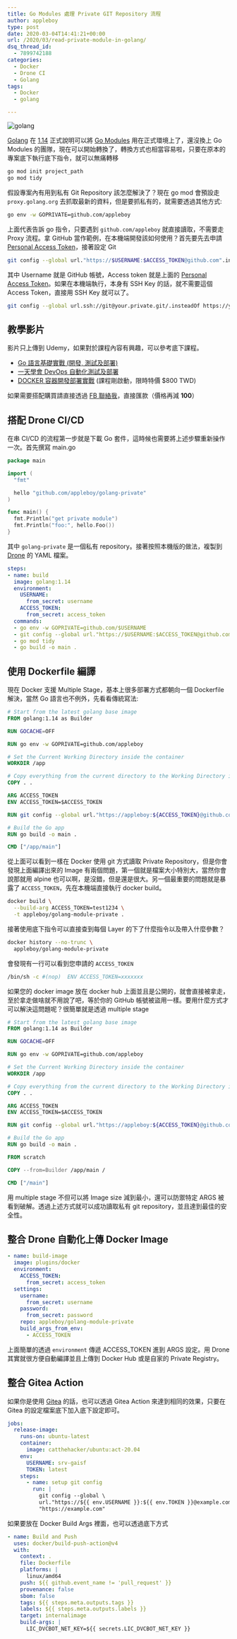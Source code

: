 ```yaml
---
title: Go Modules 處理 Private GIT Repository 流程
author: appleboy
type: post
date: 2020-03-04T14:41:21+00:00
url: /2020/03/read-private-module-in-golang/
dsq_thread_id:
  - 7899742188
categories:
  - Docker
  - Drone CI
  - Golang
tags:
  - Docker
  - golang

---
```

![golang][1]

[Golang][2] 在 [1.14][3] 正式說明可以將 [Go Modules][4] 用在正式環境上了，還沒換上 Go Modules 的團隊，現在可以開始轉換了，轉換方式也相當容易啦，只要在原本的專案底下執行底下指令，就可以無痛轉移

```bash
go mod init project_path
go mod tidy
```

假設專案內有用到私有 Git Repository 該怎麼解決了？現在 go mod 會預設走 `proxy.golang.org` 去抓取最新的資料，但是要抓私有的，就需要透過其他方式:

```bash
go env -w GOPRIVATE=github.com/appleboy
```

上面代表告訴 go 指令，只要遇到 `github.com/appleboy` 就直接讀取，不需要走 Proxy 流程。拿 GitHub 當作範例，在本機端開發該如何使用？首先要先去申請 [Personal Access Token][5]，接著設定 Git

```bash
git config --global url."https://$USERNAME:$ACCESS_TOKEN@github.com".insteadOf "https://github.com"
```

其中 Username 就是 GitHub 帳號，Access token 就是上面的 [Personal Access Token][5]。如果在本機端執行，本身有 SSH Key 的話，就不需要這個 Access Token，直接用 SSH Key 就可以了。

```bash
git config --global url.ssh://git@your.private.git/.insteadOf https://your.private.git/
```

<!--more-->

## 教學影片

影片只上傳到 Udemy，如果對於課程內容有興趣，可以參考底下課程。

* [Go 語言基礎實戰 (開發, 測試及部署)][6]
* [一天學會 DevOps 自動化測試及部署][7]
* [DOCKER 容器開發部署實戰][8] (課程剛啟動，限時特價 $800 TWD)

如果需要搭配購買請直接透過 [FB 聯絡我][9]，直接匯款（價格再減 **100**）

## 搭配 Drone CI/CD

在串 CI/CD 的流程第一步就是下載 Go 套件，這時候也需要將上述步驟重新操作一次。首先撰寫 main.go

```go
package main

import (
  "fmt"

  hello "github.com/appleboy/golang-private"
)

func main() {
  fmt.Println("get private module")
  fmt.Println("foo:", hello.Foo())
}
```

其中 `golang-private` 是一個私有 repository。接著按照本機版的做法，複製到 [Drone][10] 的 YAML 檔案。

```yaml
steps:
- name: build
  image: golang:1.14
  environment:
    USERNAME:
      from_secret: username
    ACCESS_TOKEN:
      from_secret: access_token
  commands:
  - go env -w GOPRIVATE=github.com/$USERNAME
  - git config --global url."https://$USERNAME:$ACCESS_TOKEN@github.com".insteadOf "https://github.com"
  - go mod tidy
  - go build -o main .
```

## 使用 Dockerfile 編譯

現在 Docker 支援 Multiple Stage，基本上很多部署方式都朝向一個 Dockerfile 解決，當然 Go 語言也不例外，先看看傳統寫法:

```dockerfile
# Start from the latest golang base image
FROM golang:1.14 as Builder

RUN GOCACHE=OFF

RUN go env -w GOPRIVATE=github.com/appleboy

# Set the Current Working Directory inside the container
WORKDIR /app

# Copy everything from the current directory to the Working Directory inside the container
COPY . .

ARG ACCESS_TOKEN
ENV ACCESS_TOKEN=$ACCESS_TOKEN

RUN git config --global url."https://appleboy:${ACCESS_TOKEN}@github.com".insteadOf "https://github.com"

# Build the Go app
RUN go build -o main .

CMD ["/app/main"]
```

從上面可以看到一樣在 Docker 使用 git 方式讀取 Private Repository，但是你會發現上面編譯出來的 Image 有兩個問題，第一個就是檔案大小特別大，當然你會說那就用 alpine 也可以啊，是沒錯，但是還是很大。另一個最重要的問題就是暴露了 `ACCESS_TOKEN`，先在本機端直接執行 docker build。

```bash
docker build \
  --build-arg ACCESS_TOKEN=test1234 \
  -t appleboy/golang-module-private .
```

接著使用底下指令可以直接查到每個 Layer 的下了什麼指令以及帶入什麼參數？

```bash
docker history --no-trunc \
  appleboy/golang-module-private
```

會發現有一行可以看到您申請的 `ACCESS_TOKEN`

```bash
/bin/sh -c #(nop)  ENV ACCESS_TOKEN=xxxxxxx
```

如果您的 docker image 放在 docker hub 上面並且是公開的，就會直接被拿走，至於拿走做啥就不用說了吧，等於你的 GitHub 帳號被盜用一樣。要用什麼方式才可以解決這問題呢？很簡單就是透過 multiple stage

```dockerfile
# Start from the latest golang base image
FROM golang:1.14 as Builder

RUN GOCACHE=OFF

RUN go env -w GOPRIVATE=github.com/appleboy

# Set the Current Working Directory inside the container
WORKDIR /app

# Copy everything from the current directory to the Working Directory inside the container
COPY . .

ARG ACCESS_TOKEN
ENV ACCESS_TOKEN=$ACCESS_TOKEN

RUN git config --global url."https://appleboy:${ACCESS_TOKEN}@github.com".insteadOf "https://github.com"

# Build the Go app
RUN go build -o main .

FROM scratch

COPY --from=Builder /app/main /

CMD ["/main"]
```

用 multiple stage 不但可以將 Image size 減到最小，還可以防禦特定 ARGS 被看到破解。透過上述方式就可以成功讀取私有 git repository，並且達到最佳的安全性。

## 整合 Drone 自動化上傳 Docker Image

```yml
- name: build-image
  image: plugins/docker
  environment:
    ACCESS_TOKEN:
      from_secret: access_token
  settings:
    username:
      from_secret: username
    password:
      from_secret: password
    repo: appleboy/golang-module-private
    build_args_from_env:
      - ACCESS_TOKEN
```

上面簡單的透過 `environment` 傳遞 ACCESS_TOKEN 進到 ARGS 設定。用 Drone 其實就很方便自動編譯並且上傳到 Docker Hub 或是自家的 Private Registry。

## 整合 Gitea Action

如果你是使用 [Gitea][11] 的話，也可以透過 Gitea Action 來達到相同的效果，只要在 Gitea 的設定檔案底下加入底下設定即可。

```yaml
jobs:
  release-image:
    runs-on: ubuntu-latest
    container:
      image: catthehacker/ubuntu:act-20.04
    env:
      USERNAME: srv-gaisf
      TOKEN: latest
    steps:
      - name: setup git config
        run: |
          git config --global \
          url."https://${{ env.USERNAME }}:${{ env.TOKEN }}@example.com".insteadOf \
          "https://example.com"
```

如果要放在 Docker Build Args 裡面，也可以透過底下方式

```yaml
- name: Build and Push
  uses: docker/build-push-action@v4
  with:
    context: .
    file: Dockerfile
    platforms: |
      linux/amd64
    push: ${{ github.event_name != 'pull_request' }}
    provenance: false
    sbom: false
    tags: ${{ steps.meta.outputs.tags }}
    labels: ${{ steps.meta.outputs.labels }}
    target: internalimage
    build-args: |
      LIC_DVCBOT_NET_KEY=${{ secrets.LIC_DVCBOT_NET_KEY }}
```

[11]:https://gitea.com

[1]: https://lh3.googleusercontent.com/_swpUXXC6aFQLaC3ooXMAgebOkHkgCl7M3RVH6Yrs2vDF-4T_dlUhHUz3MMmdtsV5H_vi6r5-fu_fpSI0RFtmYtmwVIK_zzRIO_YhrmIa3-PATRnyUtfVPtU4J7sxhkF_aQzXjGDdbU=w1920-h1080
[2]: https://golang.org/
[3]: https://golang.org/doc/go1.14#introduction
[4]: https://github.com/golang/go/wiki/Modules
[5]: https://help.github.com/en/github/authenticating-to-github/creating-a-personal-access-token-for-the-command-line
[6]: https://www.udemy.com/course/golang-fight/?couponCode=202002
[7]: https://www.udemy.com/course/devops-oneday/?couponCode=202002
[8]: https://www.udemy.com/course/docker-practice/?couponCode=20200222
[9]: http://facebook.com/appleboy46
[10]: https://drone.io/
